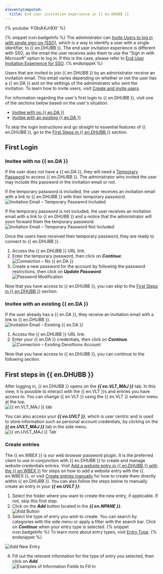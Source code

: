 ```yaml
---
eleventyComputed:
  title: End user invitation experience in {{ en.DHUBB }}
---
```

{% youtube 'FObiAXJrBXI' %}  

{% snippet icon.badgeInfo %} 
The administrator can [Invite Users to log in with single sign-on (SSO)](/hub/getting-started/get-started-sso-hub-business/invite-users-SSO-hub-business/), which is a way to identify a user with a single identifier, to {{ en.DHUBB }}. The end user invitation experience is different with SSO, as the email the user receives asks them to use the “Sign in with Microsoft“ option to log in. If this is the case, please refer to [End User Invitation Experience for SSO](/hub/getting-started/get-started-sso-hub-business/invite-users-SSO-hub-business/end-user-experience/). 
{% endsnippet %}
 
Users that are invited to join {{ en.DHUBB }} by an administrator receive an invitation email. This email varies depending on whether or not the user has a {{ en.DA }} and on the settings of the administrator who sent the invitation. To learn how to invite users, visit [Create and invite users](/hub/web-interface/administration/management/users/create-invite-users/).  

For information regarding the user's first login to {{ en.DHUBB }}, visit one of the sections below based on the user's situation.  

* [Invitee with no {{ en.DA }}](#invitee-with-no--enda)  
* [Invitee with an existing {{ en.DA }}](#invitee-with-an-existing--enda)  

To skip the login instructions and go straight to essential features of {{ en.DHUBB }}, go to the [First Steps in {{ en.DHUBB }}](#first-steps-in--enphub--business) section.  

## First Login 

### Invitee with no {{ en.DA }} 

If the user does not have a {{ en.DA }}, they will need a [Temporary Password](/hub/web-interface/administration/management/users/create-invite-users/temporary-password/) to access {{ en.DHUBB }}. The administrator who invited the user may include this password in the invitation email or not.  

If the temporary password is included, the user receives an invitation email with a link to {{ en.DHUBB }} with their temporary password.  
![Invitation Email – Temporary Password Included](https://webdevolutions.azureedge.net/docs/en/hub/Hub2000.png) 

If the temporary password is not included, the user receives an invitation email with a link to {{ en.DHUBB }} and a notice that the administrator will soon forward them the temporary password.  
![Invitation Email – Temporary Password Not Included](https://webdevolutions.azureedge.net/docs/en/hub/Hub2001.png) 

Once the users have received their temporary password, they are ready to connect to {{ en.DHUBB }}.  

1. Access the {{ en.DHUBB }} URL link. 
1. Enter the temporary password, then click on ***Continue***.  
![Connection – No {{ en.DA }}](https://webdevolutions.azureedge.net/docs/en/hub/Hub2002.png) 
1. Create a new password for the account by following the password restrictions, then click on ***Update Password***.  
![Password Modification](https://webdevolutions.azureedge.net/docs/en/hub/Hub2003.png)  

Now that you have access to {{ en.DHUBB }}, you can skip to the [First Steps in {{ en.DHUBB }}](#first-steps-in--enphub--business) section.  

### Invitee with an existing {{ en.DA }} 

If the user already has a {{ en.DA }}, they receive an invitation email with a link to {{ en.DHUBB }}.  
![Invitation Email – Existing {{ en.DA }}](https://webdevolutions.azureedge.net/docs/en/hub/Hub2004.png)  

1. Access the {{ en.DHUBB }} URL link. 
1. Enter your {{ en.DA }} credentials, then click on ***Continue***.  
![Connection – Existing Devoltions Account](https://webdevolutions.azureedge.net/docs/en/hub/Hub2005.png)  

Now that you have access to {{ en.DHUBB }}, you can continue to the following section. 

## First steps in {{ en.DHUBB }} 

After logging in, {{ en.DHUBB }} opens on the ***{{ en.VLT_MAJ }}*** tab. In this view, it is possible to interact with the {{ en.VLT }}s and entries you have access to. You can change {{ en.VLT }} using the {{ en.VLT }} selector menu at the top.  
![{{ en.VLT_MAJ }} tab](https://webdevolutions.azureedge.net/docs/en/hub/Hub2006.png)  

You can also access your ***{{ en.UVLT }}***, which is user centric and is used to store information such as personal account credentials, by clicking on the ***{{ en.UVLT_MAJ }}*** tab in the side menu.  
![{{ en.UVLT_MAJ }} Tab](https://webdevolutions.azureedge.net/docs/en/hub/Hub2007.png)  

### Create entries 

The {{ en.WBEX }} is our web browser password plugin. It is the preferred client to use in conjunction with {{ en.DHUBB }} to create and manage website credentials entries. Visit [Add a website entry in {{ en.DHUBB }} with the {{ en.WBEX }}](/hub/workspace-browser-extension/using-workspace-browser-extension/using-workspace-browser-extension-with-hub-business/add-entry-hub-business-workspace-browser-extension/) for steps on how to add a website entry with the {{ en.WBEX }}, or visit [Create entries manually](/hub/web-interface/entries/create-entries-manually/) for how to create them directly within {{ en.DHUBB }}. You can also follow the steps below to manually create an entry in your ***{{ en.UVLT }}***:  

1. Select the folder where you want to create the new entry, if applicable. If not, skip this first step. 
1. Click on the ***Add*** button located in the ***{{ en.NPANE }}***.  
![Add Button](https://webdevolutions.azureedge.net/docs/en/hub/Hub2008.png)  
1. Select the type of entry you wish to create. You can search by categories with the side menu or apply a filter with the search bar. Click on ***Continue*** when your entry type is selected. 
{% snippet icon.badgeInfo %} 
To learn more about entry types, visit [Entry Type](/hub/web-interface/entries/entry-type/). 
{% endsnippet %}
 
![Add New Entry](https://webdevolutions.azureedge.net/docs/en/hub/Hub2009.png)  

4. Fill out the relevant information for the type of entry you selected, then click on ***Add***.  
![Examples of Information Fields to Fill In](https://webdevolutions.azureedge.net/docs/en/hub/Hub2010.png)  
